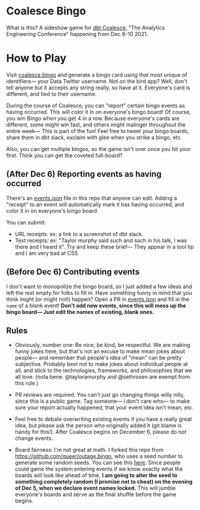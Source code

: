 # Coalesce Bingo

What is this? A sideshow game for [dbt Coalesce](https://coalesce.getdbt.com/), "The Analytics Engineering Conference" happening from Dec 6-10 2021.

# How to Play
Visit [coalesce.bingo](https://coalesce.bingo) and generate a bingo card using that most unique of identifiers— your Data Twitter username. Not on the bird app? Well, don't tell anyone but it accepts any string really, so have at it. Everyone's card is different, and tied to their username.

During the course of Coalesce, you can "report" certain bingo events as having occurred. This will color it in on everyone's bingo board! Of course, you win Bingo when you get 4 in a row. Because everyone's cards are different, some might win fast, and others might malinger throughout the entire week— This is part of the fun! Feel free to tweet your bingo boards, share them in dbt slack, exclaim with glee when you strike a bingo, etc.

Also, you can get multiple bingos, so the game isn't over once you hit your first. Think you can get the coveted full-board?


## (After Dec 6) Reporting events as having occurred
There's an [events.json](https://github.com/izzymiller/coalesce-bingo/blob/mistress/events.json) file in this repo that anyone can edit. Adding a "receipt" to an event will automatically mark it has having occurred, and color it in on everyone's bingo board.

You can submit:
* URL receipts: ex: a link to a screenshot of dbt slack. 
* Text receipts: ex: "Taylor murphy said such and such in his talk, I was there and I heard it". Try and keep these brief— They appear in a tool tip and I am very bad at CSS.

## (Before Dec 6) Contributing events

I don't want to monopolize the bingo board, so I just added a few ideas and left the rest empty for folks to fill in. Have something funny in mind that you think might (or might not!) happen? Open a PR in [events.json](https://github.com/izzymiller/coalesce-bingo/blob/mistress/events.json) and fill in the `name` of a blank event! **Don't add new events, since this will mess up the bingo board— Just edit the names of existing, blank ones.**

## Rules

* Obviously, number one: Be nice, be kind, be respectful. We are making funny jokes here, but that's not an excuse to make mean jokes about people— and remember that people's idea of "mean" can be pretty subjective. Probably best not to make jokes about individual people at all, and stick to the technologies, frameworks, and philosophies that we all love. (nota bene: @tayloramurphy and @sethrosen are exempt from this rule.)

* PR reviews are required. You can't just go changing things willy nilly, since this is a public game. Tag someone— i don't care who— to make sure your report actually happened, that your event idea isn't mean, etc.


* Feel free to debate overwriting existing events if you have a really great idea, but please ask the person who originally added it (git blame is handy for this!). After Coalesce begins on December 6, please do not change events.

* Board fairness: I'm not great at math. I forked this repo from https://github.com/queer/outage.bingo, who uses a seed number to generate some random seeds. You can see this [here](https://github.com/izzymiller/coalesce-bingo/blob/mistress/index.js#L43). Since people could game the system entering events if we know exactly what the boards will look like ahead of time, **I am going to alter the seed to something completely random (I promise not to cheat) on the evening of Dec 5, when we declare event names locked.** This will jumble everyone's boards and serve as the final shuffle before the game begins.
